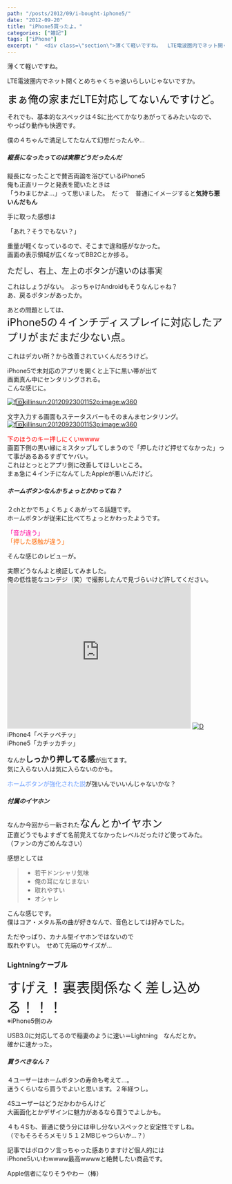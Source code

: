```yaml
---
path: "/posts/2012/09/i-bought-iphone5/"
date: "2012-09-20"
title: "iPhone5買ったよ。"
categories: ["雑記"]
tags: ["iPhone"]
excerpt: "  <div class=\"section\">薄くて軽いですね。  LTE電波圏内でネット開くとめちゃくちゃ速いらしいじゃないですか。  <span style=\"font-size:x-la..."
---
```


  

<div class="section">薄くて軽いですね。  

LTE電波圏内でネット開くとめちゃくちゃ速いらしいじゃないですか。  

<span style="font-size:x-large;color:#000000;" class="deco">まぁ俺の家まだLTE対応してないんですけど。</span>  

それでも、基本的なスペックは４Sに比べてかなりあがってるみたいなので、  
やっぱり動作も快適です。  

僕の４ちゃんで満足してたなんて幻想だったんや…  

##### 縦長になったってのは実際どうだったんだ

縦長になったことで賛否両論を浴びているiPhone5  
俺も正直リークと発表を聞いたときは  
「うわまじかよ…」って思いました。　だって　普通にイメージすると**気持ち悪いんだもん**  

手に取った感想は  

「あれ？そうでもない？」  

重量が軽くなっているので、そこまで違和感がなかった。  
画面の表示領域が広くなってBB2Cとか捗る。  

<font size="4">ただし、右上、左上のボタンが遠いのは事実</font>  

これはしょうがない。　ぶっちゃけAndroidもそうなんじゃね？  
あ、戻るボタンがあったか。  

あとの問題としては、  
<span style="font-size:x-large;" class="deco">iPhone5の４インチディスプレイに対応したアプリがまだまだ少ない点。  
</span>  
これはデカい所？から改善されていくんだろうけど。  

iPhone5で未対応のアプリを開くと上下に黒い帯が出て  
画面真ん中にセンタリングされる。  
こんな感じに。  

[![f:id:killinsun:20120923001152p:image:w360](https://cdn-ak.f.st-hatena.com/images/fotolife/k/killinsun/20120923/20120923001152.png "f:id:killinsun:20120923001152p:image:w360")](http://f.hatena.ne.jp/killinsun/20120923001152)  

文字入力する画面もステータスバーもそのまんまセンタリング。  
[![f:id:killinsun:20120923001153p:image:w360](https://cdn-ak.f.st-hatena.com/images/fotolife/k/killinsun/20120923/20120923001153.png "f:id:killinsun:20120923001153p:image:w360")](http://f.hatena.ne.jp/killinsun/20120923001153)  

<span style="color:#FF0000;" class="deco">下のほうのキー押しにくいwwww</span>  
画面下側の黒い縁にミスタップしてしまうので「押したけど押せてなかった」って事があるあるすぎてヤバい。  
これはとっととアプリ側に改善してほしいところ。  
まぁ急に４インチになんてしたAppleが悪いんだけど。  

##### ホームボタンなんかちょっとかわってね？

２chとかでちょくちょくあがってる話題です。  
ホームボタンが従来に比べてちょっとかわったようです。  

<span style="color:#FF0099;" class="deco">「音が違う」</span>  
<span style="color:#FF6600;" class="deco">「押した感触が違う」</span>  

そんな感じのレビューが。  

実際どうなんよと検証してみました。  
俺の低性能なコンデジ（笑）で撮影したんで見づらいけど許してください。  
<object width="425" height="336"><param name="movie" value="http://www.youtube.com/v/G7Eig5sA2Jk"><param name="wmode" value="transparent"><embed src="http://www.youtube.com/v/G7Eig5sA2Jk" type="application/x-shockwave-flash" wmode="transparent" width="425" height="336" flashvars="movie_url=http://d.hatena.ne.jp/video/youtube/G7Eig5sA2Jk"></object> [![D](http://d.hatena.ne.jp/images/d_entry.gif "この動画を含む日記")](http://d.hatena.ne.jp/video/youtube/G7Eig5sA2Jk)  
iPhone4「ペチッペチッ」  
iPhone5「カチッカチッ」  

なんか<span style="font-size:large;" class="deco">**しっかり押してる感**</span>が出てます。  
気に入らない人は気に入らないのかも。　  

<span style="color:#6699FF;" class="deco">ホームボタンが強化された説</span>が強いんでいいんじゃないかな？  

##### 付属のイヤホン

なんか今回から一新された<span style="font-size:x-large;" class="deco">なんとかイヤホン</span>  
正直どうでもよすぎて名前覚えてなかったレベルだったけど使ってみた。  
（ファンの方ごめんなさい）  

感想としては  

> * 若干ドンシャリ気味
> * 俺の耳になじまない
> * 取れやすい
> * オシャレ

こんな感じです。  
僕はコア・メタル系の曲が好きなんで、音色としては好みでした。  

ただやっぱり、カナル型イヤホンではないので  
取れやすい。　せめて先端のサイズが…  

### Lightningケーブル

<span style="font-size:xx-large;" class="deco">すげえ！裏表関係なく差し込める！！！</span>  
※iPhone5側のみ  

USB3.0に対応してるので稲妻のように速い＝Lightning　なんだとか。  
確かに速かった。  

##### 買うべきなん？

４ユーザーはホームボタンの寿命も考えて…。  
迷うくらいなら買うでよいと思います。２年経つし。  

4Sユーザーはどうだかわからんけど  
大画面化とかデザインに魅力があるなら買うでよしかも。  

４も４Sも、普通に使う分には申し分ないスペックと安定性ですしね。  
（でもそろそろメモリ５１２MBじゃつらいか…？）  

記事ではボロクソ言っちゃった感ありますけど個人的には  
iPhone5いいわwwww最高wwwwと絶賛したい商品です。  

Apple信者になりそうやわー（棒）</div>